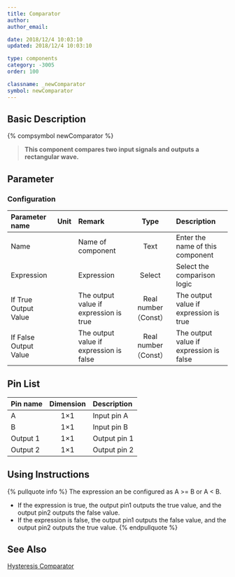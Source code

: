 ```yaml
---
title: Comparator
author: 
author_email:

date: 2018/12/4 10:03:10
updated: 2018/12/4 10:03:10

type: components
category: -3005
order: 100

classname: _newComparator
symbol: newComparator
---
```

## Basic Description
{% compsymbol newComparator %}

> **This component compares two input signals and outputs a rectangular wave.**

## Parameter
### Configuration
| Parameter name | Unit | Remark | Type | Description |
| :--- | :--- | :--- | :--: | :--- |
| Name |  | Name of component | Text | Enter the name of this component |
| Expression |  | Expression | Select | Select the comparison logic |
| If True Output Value |  | The output value if expression is true | Real number（Const） | The output value if expression is true |
| If False Output Value |  | The output value if expression is false | Real number（Const） | The output value if expression is false |


## Pin List

| Pin name | Dimension | Description |
| :--- | :--:  | :--- |
| A | 1×1 | Input pin A |
| B | 1×1 | Input pin B |
| Output 1 | 1×1 | Output pin 1 |
| Output 2 | 1×1 | Output pin 2 |

## Using Instructions

{% pullquote info %}
The expression an be configured as A >= B or A < B.
+  If the expression is true, the output pin1 outputs the true value, and the output pin2 outputs the false value.
+ If the expression is false, the output pin1 outputs the false value, and the output pin2 outputs the true value.
{% endpullquote %}

## See Also

[Hysteresis Comparator](comp_newHysteresis.html)

